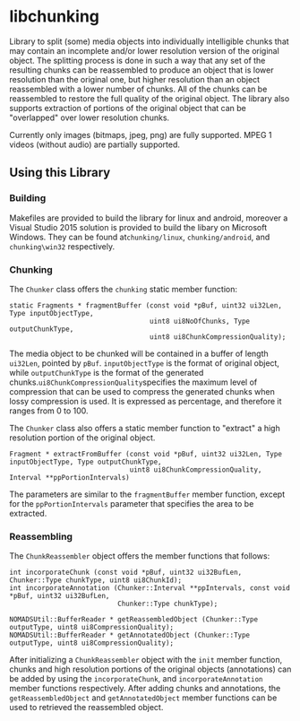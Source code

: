 # libchunking
Library to split (some) media objects into individually intelligible chunks that may contain an incomplete and/or lower
resolution version of the original object.
The splitting process is done in such a way that any set of the resulting chunks can be reassembled to produce an object that is lower resolution than the original one, but higher resolution than an object reassembled with a lower number of chunks.
All of the chunks can be reassembled to restore the full quality of the original object.
The library also supports extraction of portions of the original object that can be "overlapped" over lower resolution chunks.

Currently only images (bitmaps, jpeg, png) are fully supported.  MPEG 1 videos (without audio) are partially supported.

## Using this Library
### Building
Makefiles are provided to build the library for linux and android, moreover a Visual Studio 2015 solution is provided to build the libary on Microsoft Windows. They can be found at`chunking/linux`, `chunking/android`, and `chunking\win32` respectively.

### Chunking

The `Chunker` class offers the `chunking` static member function:

```
static Fragments * fragmentBuffer (const void *pBuf, uint32 ui32Len, Type inputObjectType,
                                   uint8 ui8NoOfChunks, Type outputChunkType,
                                   uint8 ui8ChunkCompressionQuality);
```

The media object to be chunked will be contained in a buffer of length `ui32Len`, pointed by `pBuf`.  `inputObjectType` is the format of original object, while `outputChunkType` is the format of the generated chunks.`ui8ChunkCompressionQuality`specifies the maximum level of compression that can be used to compress the generated chunks when lossy compression is used. It is expressed as percentage, and therefore it ranges from 0 to 100.

The `Chunker` class also offers a static member function to "extract" a high resolution portion of the original object.
```
Fragment * extractFromBuffer (const void *pBuf, uint32 ui32Len, Type inputObjectType, Type outputChunkType,
                              uint8 ui8ChunkCompressionQuality, Interval **ppPortionIntervals)
```
The parameters are similar to the `fragmentBuffer` member function, except for the `ppPortionIntervals` parameter that specifies the area to be extracted.

### Reassembling

The `ChunkReassembler` object offers the member functions that follows:
```
int incorporateChunk (const void *pBuf, uint32 ui32BufLen, Chunker::Type chunkType, uint8 ui8ChunkId);
int incorporateAnnotation (Chunker::Interval **ppIntervals, const void *pBuf, uint32 ui32BufLen,
                           Chunker::Type chunkType);

NOMADSUtil::BufferReader * getReassembledObject (Chunker::Type outputType, uint8 ui8CompressionQuality);
NOMADSUtil::BufferReader * getAnnotatedObject (Chunker::Type outputType, uint8 ui8CompressionQuality);
```
After initializing a `ChunkReassembler` object with the `init` member function, chunks and high resolution portions of the original objects (annotations) can be added by using the `incorporateChunk`, and `incorporateAnnotation` member functions respectively.  After adding chunks and annotations, the `getReassembledObject` and `getAnnotatedObject` member functions can be used to retrieved the reassembled object.

